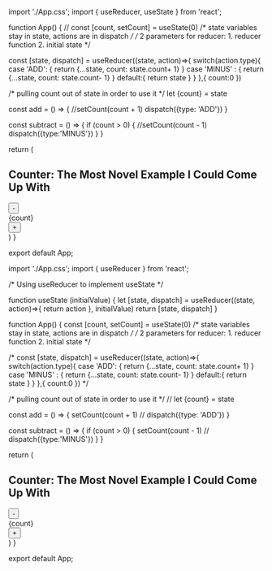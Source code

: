 import './App.css';
import { useReducer, useState } from 'react';

function App() {
  // const [count, setCount] = useState(0)
  /* state variables stay in state, actions are in dispatch */
  /* 2 parameters for reducer: 1. reducer function 2. initial state */

  const [state, dispatch] = useReducer((state, action)=>{
    switch(action.type){
      case 'ADD': {
        return {...state, count: state.count+ 1}
      }
      case 'MINUS' : {
        return {...state, count: state.count- 1}
      }
      default:{
        return state
      }
    }
  },{
    count:0
  })
  
  /* pulling count out of state in order to use it */
  let {count} = state

  const add = () => {
    //setCount(count + 1)
    dispatch({type: 'ADD'})
  }
  
  const subtract = () => {
    if (count > 0) {
      //setCount(count - 1)
      dispatch({type:'MINUS'})
    }
  }
  
  return (
    <section>
      <h2>Counter: The Most Novel Example I Could Come Up With</h2>
      <div className="counter">
        <button onClick={subtract}>-</button>
        <div>{count}</div>
        <button onClick={add}>+</button>
      </div>
    </section>
  )
}

export default App;

<!-- Using useReducer to make custom useState -->

import './App.css';
import { useReducer } from 'react';

/* Using useReducer to implement useState */

function useState (initialValue) {
  let [state, dispatch] = useReducer((state, action)=>{
    return action
  }, initialValue)
  return [state, dispatch]
}



function App() {
  const [count, setCount] = useState(0)
  /* state variables stay in state, actions are in dispatch */
  /* 2 parameters for reducer: 1. reducer function 2. initial state */

 /*  const [state, dispatch] = useReducer((state, action)=>{
    switch(action.type){
      case 'ADD': {
        return {...state, count: state.count+ 1}
      }
      case 'MINUS' : {
        return {...state, count: state.count- 1}
      }
      default:{
        return state
      }
    }
  },{
    count:0
  }) */
  
  /* pulling count out of state in order to use it */
  // let {count} = state

  const add = () => {
    setCount(count + 1)
    // dispatch({type: 'ADD'})
  }
  
  const subtract = () => {
    if (count > 0) {
      setCount(count - 1)
      // dispatch({type:'MINUS'})
    }
  }
  
  return (
    <section>
      <h2>Counter: The Most Novel Example I Could Come Up With</h2>
      <div className="counter">
        <button onClick={subtract}>-</button>
        <div>{count}</div>
        <button onClick={add}>+</button>
      </div>
    </section>
  )
}

export default App;

